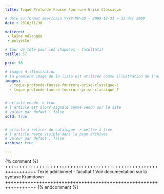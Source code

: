 ```yaml
---
title: Toque Profonde Fausse Fourrure Grise Classique

# date au format americain YYYY-MM-DD - 2009-12-31 = 31 dec 2009
date : 2016/11/30

matieres:
 - laine mélangée
 - polyester

# tour de tête pour les chapeaux - facultatif
taille: 57

prix: 58

# images d'illustration
# la première image de la liste est utilisée comme illustration de l'article dans les pages de listing.
images:
  - toque-profonde-fausse-fourrure-grise-classique-1
  - toque-profonde-fausse-fourrure-grise-classique-2


# article vendu -> true
# l'article est alors signalé comme vendu sur le site
# valeur par defaut : false
sold: true


# article à retirer du catalogue -> mettre à true
# l'article reste visible dans la page archives
# valeur par defaut : false
archive: true

---
```

{% comment %} +++++++++++++++++++++++++++++++++++++++++++++++++++++++++++++++++
              Texte additionnel - facultatif
              Voir documentation sur la syntaxe Kramdown
+++++++++++++++++++++++++++++++++++++++++++++++++++++++++++++++++ {% endcomment %}
